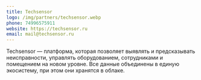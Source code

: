 ```yaml
---
title: Techsensor
logo: /img/partners/techsensor.webp
phone: 74996575911
website: https://techsensor.ru
email: mail@techsensor.ru
---
```


Techsensor — платформа, которая позволяет выявлять и предсказывать неисправности, управлять оборудованием, сотрудниками и помещением на новом уровне. Все данные объединены в единую экосистему, при этом они хранятся в облаке.
